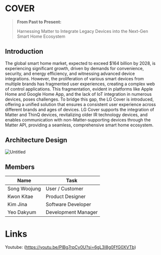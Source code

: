 # COVER
> **From Past to Present:**
> 
> Harnessing Matter to Integrate Legacy Devices into the Next-Gen Smart Home Ecosystem

## Introduction

The global smart home market, expected to exceed $164 billion by 2028, is experiencing significant growth, driven by demands for convenience, security, and energy efficiency, and witnessing advanced device integrations. However, the proliferation of various smart devices from multiple brands has fragmented user experiences, creating a complex web of control applications. This fragmentation, evident in platforms like Apple Home and Google Home App, and the lack of IoT integration in numerous devices, poses challenges. To bridge this gap, the LG Cover is introduced, offering a unified solution that ensures a consistent user experience across different brands and ages of devices. LG Cover supports the integration of Matter and ThinQ devices, revitalizing older IR technology devices, and enables communication with non-Matter-supporting devices through the Matter API, providing a seamless, comprehensive smart home ecosystem.

## Architecture Design
![Untitled](https://imgur.com/a/zANffDO)

## Members

|Name|Task|
|----|----|
|Song Woojung|User / Customer|
|Kwon Kitae|Product Designer|
|Kim Jina|Software Developer|
|Yeo Dakyum|Development Manager|

# Links

Youtube: (https://youtu.be/PlBg7rpCy0U?si=6gL3I8g0FfG0XVTb)
